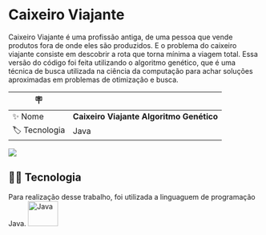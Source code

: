 
# Caixeiro Viajante

Caixeiro Viajante é uma profissão antiga, de uma pessoa que vende produtos fora de onde eles são produzidos.
E o problema do caixeiro viajante consiste em descobrir a rota que torna mínima a viagem total. 
Essa versão do código foi feita utilizando o algoritmo genético, que é uma técnica de busca utilizada na ciência da computação para achar
soluções aproximadas em problemas de otimização e busca.

| :placard:  |     |
| -------------  | --- |
| :sparkles: Nome        | **Caixeiro Viajante Algoritmo Genético**
| :label: Tecnologia | Java

<!-- Inserir imagem com a #vitrinedev ao final do link -->
![](https://via.placeholder.com/1200x500.png?text=imagem+lindona+do+meu+projeto#vitrinedev)

## :woman_technologist:	 Tecnologia
Para realização desse trabalho, foi utilizada a linguaguem de programação Java.
<img alt="Java" height="50" width="60" src="https://cdn.jsdelivr.net/gh/devicons/devicon/icons/java/java-original-wordmark.svg" /> 
